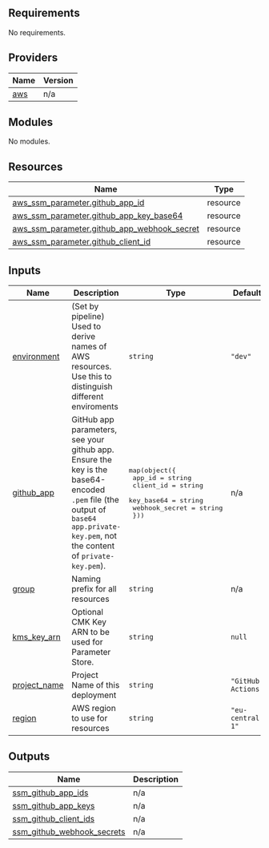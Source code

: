 <!-- BEGIN_TF_DOCS -->
## Requirements

No requirements.

## Providers

| Name | Version |
|------|---------|
| <a name="provider_aws"></a> [aws](#provider\_aws) | n/a |

## Modules

No modules.

## Resources

| Name | Type |
|------|------|
| [aws_ssm_parameter.github_app_id](https://registry.terraform.io/providers/hashicorp/aws/latest/docs/resources/ssm_parameter) | resource |
| [aws_ssm_parameter.github_app_key_base64](https://registry.terraform.io/providers/hashicorp/aws/latest/docs/resources/ssm_parameter) | resource |
| [aws_ssm_parameter.github_app_webhook_secret](https://registry.terraform.io/providers/hashicorp/aws/latest/docs/resources/ssm_parameter) | resource |
| [aws_ssm_parameter.github_client_id](https://registry.terraform.io/providers/hashicorp/aws/latest/docs/resources/ssm_parameter) | resource |

## Inputs

| Name | Description | Type | Default | Required |
|------|-------------|------|---------|:--------:|
| <a name="input_environment"></a> [environment](#input\_environment) | (Set by pipeline) Used to derive names of AWS resources. Use this to distinguish different enviroments | `string` | `"dev"` | no |
| <a name="input_github_app"></a> [github\_app](#input\_github\_app) | GitHub app parameters, see your github app. Ensure the key is the base64-encoded `.pem` file (the output of `base64 app.private-key.pem`, not the content of `private-key.pem`). | <pre>map(object({<br>    app_id         = string<br>    client_id      = string<br>    key_base64     = string<br>    webhook_secret = string<br>  }))</pre> | n/a | yes |
| <a name="input_group"></a> [group](#input\_group) | Naming prefix for all resources | `string` | n/a | yes |
| <a name="input_kms_key_arn"></a> [kms\_key\_arn](#input\_kms\_key\_arn) | Optional CMK Key ARN to be used for Parameter Store. | `string` | `null` | no |
| <a name="input_project_name"></a> [project\_name](#input\_project\_name) | Project Name of this deployment | `string` | `"GitHub Actions"` | no |
| <a name="input_region"></a> [region](#input\_region) | AWS region to use for resources | `string` | `"eu-central-1"` | no |

## Outputs

| Name | Description |
|------|-------------|
| <a name="output_ssm_github_app_ids"></a> [ssm\_github\_app\_ids](#output\_ssm\_github\_app\_ids) | n/a |
| <a name="output_ssm_github_app_keys"></a> [ssm\_github\_app\_keys](#output\_ssm\_github\_app\_keys) | n/a |
| <a name="output_ssm_github_client_ids"></a> [ssm\_github\_client\_ids](#output\_ssm\_github\_client\_ids) | n/a |
| <a name="output_ssm_github_webhook_secrets"></a> [ssm\_github\_webhook\_secrets](#output\_ssm\_github\_webhook\_secrets) | n/a |
<!-- END_TF_DOCS -->